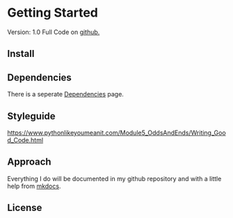 # Getting Started

Version: 1.0
Full Code on [github.](https://github.com/moerv9/sentiment-trading)

## Install

## Dependencies
There is a seperate [Dependencies](dependencies.md) page.

## Styleguide
https://www.pythonlikeyoumeanit.com/Module5_OddsAndEnds/Writing_Good_Code.html

## Approach
Everything I do will be documented in my github repository and with a little help from [mkdocs](https://www.mkdocs.org).

## License


